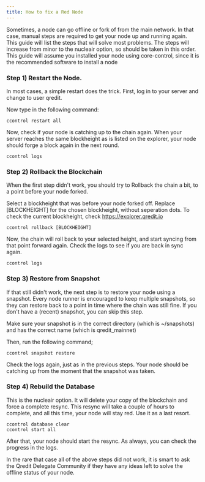 ```yaml
---
title: How to fix a Red Node
---
```


Sometimes, a node can go offline or fork of from the main network. In that case, manual steps are required to get your node up and running again. This guide will list the steps that will solve most problems. The steps will increase from minor to the nucleair option, so should be taken in this order.
This guide will assume you installed your node using core-control, since it is the recommended software to install a node

### Step 1) Restart the Node.

In most cases, a simple restart does the trick. First, log in to your server and change to user qredit.

Now type in the following command:
```
ccontrol restart all
```

Now, check if your node is catching up to the chain again. When your server reaches the same blockheight as is listed on the explorer, your node should forge a block again in the next round.
```
ccontrol logs
```

### Step 2) Rollback the Blockchain

When the first step didn't work, you should try to Rollback the chain a bit, to a point before your node forked. 

Select a blockheight that was before your node forked off. Replace [BLOCKHEIGHT] for the chosen blockheight, without seperation dots. To check the current blockheight, check https://explorer.qredit.io
```
ccontrol rollback [BLOCKHEIGHT]
```

Now, the chain will roll back to your selected height, and start syncing from that point forward again. Check the logs to see if you are back in sync again.
```
ccontrol logs
```

### Step 3) Restore from Snapshot

If that still didn't work, the next step is to restore your node using a snapshot. Every node runner is encouraged to keep multiple snapshots, so they can restore back to a point in time where the chain was still fine.
If you don't have a (recent) snapshot, you can skip this step.

Make sure your snapshot is in the correct directory (which is ~/snapshots) and has the correct name (which is qredit_mainnet)

Then, run the following command;
```
ccontrol snapshot restore
```

Check the logs again, just as in the previous steps. Your node should be catching up from the moment that the snapshot was taken.

### Step 4) Rebuild the Database

This is the nucleair option. It will delete your copy of the blockchain and force a complete resync. This resync will take a couple of hours to complete, and all this time, your node will stay red. Use it as a last resort.
```
ccontrol database clear
ccontrol start all
```

After that, your node should start the resync. As always, you can check the progress in the logs.

In the rare that case all of the above steps did not work, it is smart to ask the Qredit Delegate Community if they have any ideas left to solve the offline status of your node.